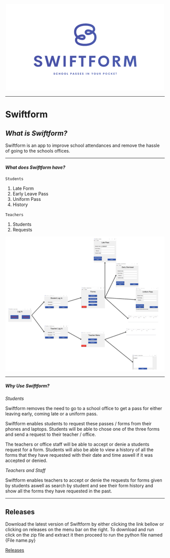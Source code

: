 <p align="center"><img src="/Images/Lgoo1.png"></p>

---

# Swiftform
## *__What is Swiftform?__*
Swiftform is an app to improve school attendances and remove the hassle of going to the schools offices.

---

#### *What does Swiftform have?*
`Students` 
1. Late Form
2. Early Leave Pass
3. Uniform Pass
4. History

`Teachers`
1. Students
2. Requests 


<p align="center"><img src="/Images/ALL.png"></p>

---




##### **Why Use Swiftform?**
*Students*

Swiftform removes the need to go to a school office to get a pass for either leaving early, coming late or a uniform pass.

Swiftform enables students to request these passes / forms from their phones and laptops. Students will be able to chose one of the three forms and send a request to their teacher / office.

The teachers or office staff will be able to accept or denie a students request for a form. Students will also be able to view a history of all the forms that they have requested with their date and time aswell if it was accepted or denied.

*Teachers and Staff*

Swiftform enables teachers to accept or denie the requests for forms given by students aswell as search by student and see their form history and show all the forms they have requested in the past. 

---

## Releases 

Download the latest version of Swiftform by either clicking the link bellow or clicking on releases on the menu bar on the right. To download and run click on the zip file and extract it then proceed to run the python file named {File name.py}

[Releases](https://github.com/slimeborger/swiftform/releases)
